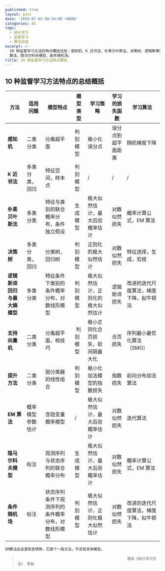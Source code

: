 ```yaml
---
published: true
layout: post
date: '2019-07-02 08:34:00 +0800'
categories: AI
tags:
  - 统计学习
  - 监督学习
  - 算法总结
excerpt: >-
  10 种监督学习方法的特点概括总结：感知机、K 近邻法、朴素贝叶斯法、决策树、逻辑斯蒂回归与最大熵模型、支持向量机、提升方法、EM
  算法、隐马尔科夫模型、条件随机场。
title: 10 种监督学习方法特点概括
---
```


## 10 种监督学习方法特点的总结概括



方法 | 适用问题 | 模型特点 | 模型类型 | 学习策略 | 学习的损失函数 | 学习算法 
-|-|-|-|-|-|-
**感知机** | 二类分类 | 分离超平面 | 判别模型 | 极小化误分点 | 误分点到超平面距离 | 随机梯度下降 
**K 近邻法** | 多类分类，回归 | 特征空间，样本点 | 判别模型 | / | / | / 
**朴素贝叶斯法** | 多类分类 | 特征与类别的联合概率分布，条件独立假设 | 生成模型 | 极大似然估计，最大后验概率估计 | 对数似然损失 | 概率计算公式，EM 算法
**决策树** | 多类分类，回归 | 分类树，回归树 | 判别模型 | 正则化的极大似然估计 | 对数似然损失 | 特征选择，生成，剪枝
**逻辑斯谛回归与最大熵模型** | 多类分类 | 特征条件下类别的条件概率分布，对数线形模型 | 判别模型 | 极大似然估计，正则化的极大似然估计 | 逻辑斯谛损失 | 改进的迭代尺度算法，梯度下降，拟牛顿法
**支持向量机** | 二类分类 | 分离超平面，核技巧 |  判别模型 | 极小正则化合页损失，软间隔最大化 | 合页损失 | 序列最小最优化算法（SMO）
**提升方法** | 二类分类 | 弱分类器的线性组合 | 判别模型 | 极小化加法模型的指数损失 | 指数损失 | 前向分布加法算法 
**EM 算法** | 概率模型参数估计 | 含隐变量概率模型 | / | 极大似然估计，最大后验概率估计 | 对数似然损失 | 迭代算法
**隐马尔科夫模型** | 标注 | 观测序列与状态序列的联合概率分布 | 生成模型 | 极大似然估计，最大后验概率估计 | 对数似然损失 | 概率计算公式，EM 算法
**条件随机场** | 标注 | 状态序列条件下观测序列的条件概率分布，对数线形模型 | 判别模型 | 极大似然估计，正则化极大似然估计 | 对数似然损失 | 改进的迭代尺度算法，梯度下降，拟牛顿法

```
EM算法在这里有些特殊，它是个一般方法，不具有具体模型。
```

>                                                       摘自《统计学习方法》 李航
